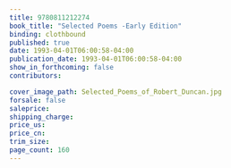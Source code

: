 ```yaml
---
title: 9780811212274
book_title: "Selected Poems -Early Edition"
binding: clothbound
published: true
date: 1993-04-01T06:00:58-04:00
publication_date: 1993-04-01T06:00:58-04:00
show_in_forthcoming: false
contributors:

cover_image_path: Selected_Poems_of_Robert_Duncan.jpg
forsale: false
saleprice:
shipping_charge:
price_us:
price_cn:
trim_size:
page_count: 160
---
```


